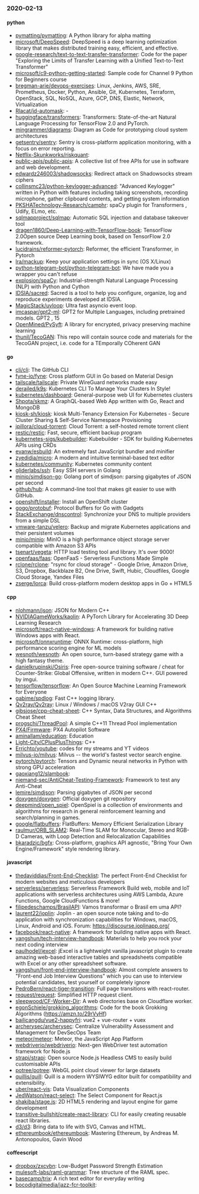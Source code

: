 ### 2020-02-13

#### python
* [pymatting/pymatting](https://github.com/pymatting/pymatting): A Python library for alpha matting
* [microsoft/DeepSpeed](https://github.com/microsoft/DeepSpeed): DeepSpeed is a deep learning optimization library that makes distributed training easy, efficient, and effective.
* [google-research/text-to-text-transfer-transformer](https://github.com/google-research/text-to-text-transfer-transformer): Code for the paper "Exploring the Limits of Transfer Learning with a Unified Text-to-Text Transformer"
* [microsoft/c9-python-getting-started](https://github.com/microsoft/c9-python-getting-started): Sample code for Channel 9 Python for Beginners course
* [bregman-arie/devops-exercises](https://github.com/bregman-arie/devops-exercises): Linux, Jenkins, AWS, SRE, Prometheus, Docker, Python, Ansible, Git, Kubernetes, Terraform, OpenStack, SQL, NoSQL, Azure, GCP, DNS, Elastic, Network, Virtualization
* [Rlacat/jd-automask](https://github.com/Rlacat/jd-automask): -
* [huggingface/transformers](https://github.com/huggingface/transformers):  Transformers: State-of-the-art Natural Language Processing for TensorFlow 2.0 and PyTorch.
* [mingrammer/diagrams](https://github.com/mingrammer/diagrams):  Diagram as Code for prototyping cloud system architectures
* [getsentry/sentry](https://github.com/getsentry/sentry): Sentry is cross-platform application monitoring, with a focus on error reporting.
* [Netflix-Skunkworks/riskquant](https://github.com/Netflix-Skunkworks/riskquant): 
* [public-apis/public-apis](https://github.com/public-apis/public-apis): A collective list of free APIs for use in software and web development.
* [edwardz246003/shadowsocks](https://github.com/edwardz246003/shadowsocks): Redirect attack on Shadowsocks stream ciphers
* [collinsmc23/python-keylogger-advanced](https://github.com/collinsmc23/python-keylogger-advanced): "Advanced Keylogger" written in Python with features including taking screenshots, recording microphone, gather clipboard contents, and getting system information
* [PKSHATechnology-Research/camphr](https://github.com/PKSHATechnology-Research/camphr): spaCy plugin for Transformers , Udify, ELmo, etc.
* [sqlmapproject/sqlmap](https://github.com/sqlmapproject/sqlmap): Automatic SQL injection and database takeover tool
* [dragen1860/Deep-Learning-with-TensorFlow-book](https://github.com/dragen1860/Deep-Learning-with-TensorFlow-book): TensorFlow 2.0Open source Deep Learning book, based on TensorFlow 2.0 framework.
* [lucidrains/reformer-pytorch](https://github.com/lucidrains/reformer-pytorch): Reformer, the efficient Transformer, in Pytorch
* [lra/mackup](https://github.com/lra/mackup): Keep your application settings in sync (OS X/Linux)
* [python-telegram-bot/python-telegram-bot](https://github.com/python-telegram-bot/python-telegram-bot): We have made you a wrapper you can't refuse
* [explosion/spaCy](https://github.com/explosion/spaCy):  Industrial-strength Natural Language Processing (NLP) with Python and Cython
* [IDSIA/sacred](https://github.com/IDSIA/sacred): Sacred is a tool to help you configure, organize, log and reproduce experiments developed at IDSIA.
* [MagicStack/uvloop](https://github.com/MagicStack/uvloop): Ultra fast asyncio event loop.
* [imcaspar/gpt2-ml](https://github.com/imcaspar/gpt2-ml): GPT2 for Multiple Languages, including pretrained models. GPT2 , 15
* [OpenMined/PySyft](https://github.com/OpenMined/PySyft): A library for encrypted, privacy preserving machine learning
* [thunil/TecoGAN](https://github.com/thunil/TecoGAN): This repo will contain source code and materials for the TecoGAN project, i.e. code for a TEmporally COherent GAN

#### go
* [cli/cli](https://github.com/cli/cli): The GitHub CLI
* [fyne-io/fyne](https://github.com/fyne-io/fyne): Cross platform GUI in Go based on Material Design
* [tailscale/tailscale](https://github.com/tailscale/tailscale): Private WireGuard networks made easy
* [derailed/k9s](https://github.com/derailed/k9s):  Kubernetes CLI To Manage Your Clusters In Style!
* [kubernetes/dashboard](https://github.com/kubernetes/dashboard): General-purpose web UI for Kubernetes clusters
* [Shpota/skmz](https://github.com/Shpota/skmz): A GraphQL-based Web App written with Go, React and MongoDB
* [kiosk-sh/kiosk](https://github.com/kiosk-sh/kiosk): kiosk  Multi-Tenancy Extension For Kubernetes - Secure Cluster Sharing & Self-Service Namespace Provisioning
* [jpillora/cloud-torrent](https://github.com/jpillora/cloud-torrent): Cloud Torrent: a self-hosted remote torrent client
* [restic/restic](https://github.com/restic/restic): Fast, secure, efficient backup program
* [kubernetes-sigs/kubebuilder](https://github.com/kubernetes-sigs/kubebuilder): Kubebuilder - SDK for building Kubernetes APIs using CRDs
* [evanw/esbuild](https://github.com/evanw/esbuild): An extremely fast JavaScript bundler and minifier
* [zyedidia/micro](https://github.com/zyedidia/micro): A modern and intuitive terminal-based text editor
* [kubernetes/community](https://github.com/kubernetes/community): Kubernetes community content
* [gliderlabs/ssh](https://github.com/gliderlabs/ssh): Easy SSH servers in Golang
* [minio/simdjson-go](https://github.com/minio/simdjson-go): Golang port of simdjson: parsing gigabytes of JSON per second
* [github/hub](https://github.com/github/hub): A command-line tool that makes git easier to use with GitHub.
* [openshift/installer](https://github.com/openshift/installer): Install an OpenShift cluster
* [gogo/protobuf](https://github.com/gogo/protobuf): Protocol Buffers for Go with Gadgets
* [StackExchange/dnscontrol](https://github.com/StackExchange/dnscontrol): Synchronize your DNS to multiple providers from a simple DSL
* [vmware-tanzu/velero](https://github.com/vmware-tanzu/velero): Backup and migrate Kubernetes applications and their persistent volumes
* [minio/minio](https://github.com/minio/minio): MinIO is a high performance object storage server compatible with Amazon S3 APIs
* [tsenart/vegeta](https://github.com/tsenart/vegeta): HTTP load testing tool and library. It's over 9000!
* [openfaas/faas](https://github.com/openfaas/faas): OpenFaaS - Serverless Functions Made Simple
* [rclone/rclone](https://github.com/rclone/rclone): "rsync for cloud storage" - Google Drive, Amazon Drive, S3, Dropbox, Backblaze B2, One Drive, Swift, Hubic, Cloudfiles, Google Cloud Storage, Yandex Files
* [zserge/lorca](https://github.com/zserge/lorca): Build cross-platform modern desktop apps in Go + HTML5

#### cpp
* [nlohmann/json](https://github.com/nlohmann/json): JSON for Modern C++
* [NVIDIAGameWorks/kaolin](https://github.com/NVIDIAGameWorks/kaolin): A PyTorch Library for Accelerating 3D Deep Learning Research
* [microsoft/react-native-windows](https://github.com/microsoft/react-native-windows): A framework for building native Windows apps with React.
* [microsoft/onnxruntime](https://github.com/microsoft/onnxruntime): ONNX Runtime: cross-platform, high performance scoring engine for ML models
* [wesnoth/wesnoth](https://github.com/wesnoth/wesnoth): An open source, turn-based strategy game with a high fantasy theme.
* [danielkrupinski/Osiris](https://github.com/danielkrupinski/Osiris): Free open-source training software / cheat for Counter-Strike: Global Offensive, written in modern C++. GUI powered by imgui.
* [tensorflow/tensorflow](https://github.com/tensorflow/tensorflow): An Open Source Machine Learning Framework for Everyone
* [gabime/spdlog](https://github.com/gabime/spdlog): Fast C++ logging library.
* [Qv2ray/Qv2ray](https://github.com/Qv2ray/Qv2ray):  Linux / Windows / macOS  V2ray GUI   C++  
* [gibsjose/cpp-cheat-sheet](https://github.com/gibsjose/cpp-cheat-sheet): C++ Syntax, Data Structures, and Algorithms Cheat Sheet
* [progschj/ThreadPool](https://github.com/progschj/ThreadPool): A simple C++11 Thread Pool implementation
* [PX4/Firmware](https://github.com/PX4/Firmware): PX4 Autopilot Software
* [aminallam/education](https://github.com/aminallam/education): Education
* [Light-City/CPlusPlusThings](https://github.com/Light-City/CPlusPlusThings): C++
* [Errichto/youtube](https://github.com/Errichto/youtube): codes for my streams and YT videos
* [milvus-io/milvus](https://github.com/milvus-io/milvus): Milvus -- the world's fastest vector search engine.
* [pytorch/pytorch](https://github.com/pytorch/pytorch): Tensors and Dynamic neural networks in Python with strong GPU acceleration
* [gaoxiang12/slambook](https://github.com/gaoxiang12/slambook): 
* [niemand-sec/AntiCheat-Testing-Framework](https://github.com/niemand-sec/AntiCheat-Testing-Framework): Framework to test any Anti-Cheat
* [lemire/simdjson](https://github.com/lemire/simdjson): Parsing gigabytes of JSON per second
* [doxygen/doxygen](https://github.com/doxygen/doxygen): Official doxygen git repository
* [deepmind/open_spiel](https://github.com/deepmind/open_spiel): OpenSpiel is a collection of environments and algorithms for research in general reinforcement learning and search/planning in games.
* [google/flatbuffers](https://github.com/google/flatbuffers): FlatBuffers: Memory Efficient Serialization Library
* [raulmur/ORB_SLAM2](https://github.com/raulmur/ORB_SLAM2): Real-Time SLAM for Monocular, Stereo and RGB-D Cameras, with Loop Detection and Relocalization Capabilities
* [bkaradzic/bgfx](https://github.com/bkaradzic/bgfx): Cross-platform, graphics API agnostic, "Bring Your Own Engine/Framework" style rendering library.

#### javascript
* [thedaviddias/Front-End-Checklist](https://github.com/thedaviddias/Front-End-Checklist):  The perfect Front-End Checklist for modern websites and meticulous developers
* [serverless/serverless](https://github.com/serverless/serverless): Serverless Framework  Build web, mobile and IoT applications with serverless architectures using AWS Lambda, Azure Functions, Google CloudFunctions & more! 
* [filipedeschamps/BrasilAPI](https://github.com/filipedeschamps/BrasilAPI): Vamos transformar o Brasil em uma API?
* [laurent22/joplin](https://github.com/laurent22/joplin): Joplin - an open source note taking and to-do application with synchronization capabilities for Windows, macOS, Linux, Android and iOS. Forum: https://discourse.joplinapp.org/
* [facebook/react-native](https://github.com/facebook/react-native): A framework for building native apps with React.
* [yangshun/tech-interview-handbook](https://github.com/yangshun/tech-interview-handbook):  Materials to help you rock your next coding interview
* [paulhodel/jexcel](https://github.com/paulhodel/jexcel): jExcel is a lightweight vanilla javascript plugin to create amazing web-based interactive tables and spreadsheets compatible with Excel or any other spreadsheet software.
* [yangshun/front-end-interview-handbook](https://github.com/yangshun/front-end-interview-handbook):  Almost complete answers to "Front-end Job Interview Questions" which you can use to interview potential candidates, test yourself or completely ignore
* [PedroBern/react-tiger-transition](https://github.com/PedroBern/react-tiger-transition): Full page transitions with react-router.
* [request/request](https://github.com/request/request):  Simplified HTTP request client.
* [sleepwood/CF-Worker-Dir](https://github.com/sleepwood/CF-Worker-Dir): A web directories base on Cloudflare worker.
* [egonSchiele/grokking_algorithms](https://github.com/egonSchiele/grokking_algorithms): Code for the book Grokking Algorithms (https://amzn.to/29rVyHf)
* [bailicangdu/vue2-happyfri](https://github.com/bailicangdu/vue2-happyfri): vue2 + vue-router + vuex 
* [archerysec/archerysec](https://github.com/archerysec/archerysec): Centralize Vulnerability Assessment and Management for DevSecOps Team
* [meteor/meteor](https://github.com/meteor/meteor): Meteor, the JavaScript App Platform
* [webdriverio/webdriverio](https://github.com/webdriverio/webdriverio): Next-gen WebDriver test automation framework for Node.js
* [strapi/strapi](https://github.com/strapi/strapi):  Open source Node.js Headless CMS to easily build customisable APIs
* [potree/potree](https://github.com/potree/potree): WebGL point cloud viewer for large datasets
* [quilljs/quill](https://github.com/quilljs/quill): Quill is a modern WYSIWYG editor built for compatibility and extensibility.
* [uber/react-vis](https://github.com/uber/react-vis): Data Visualization Components
* [JedWatson/react-select](https://github.com/JedWatson/react-select): The Select Component for React.js
* [shakiba/stage.js](https://github.com/shakiba/stage.js): 2D HTML5 rendering and layout engine for game development
* [transitive-bullshit/create-react-library](https://github.com/transitive-bullshit/create-react-library): CLI for easily creating reusable react libraries.
* [d3/d3](https://github.com/d3/d3): Bring data to life with SVG, Canvas and HTML. 
* [ethereumbook/ethereumbook](https://github.com/ethereumbook/ethereumbook): Mastering Ethereum, by Andreas M. Antonopoulos, Gavin Wood

#### coffeescript
* [dropbox/zxcvbn](https://github.com/dropbox/zxcvbn): Low-Budget Password Strength Estimation
* [mulesoft-labs/raml-grammar](https://github.com/mulesoft-labs/raml-grammar): Tree structure of the RAML spec.
* [basecamp/trix](https://github.com/basecamp/trix): A rich text editor for everyday writing
* [bocodigitalmedia/jazz-fcr-toolkit](https://github.com/bocodigitalmedia/jazz-fcr-toolkit): 
